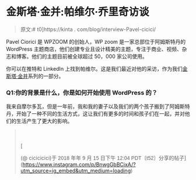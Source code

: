 # 金斯塔·金并:帕维尔·乔里奇访谈

> 原文:# t0]https://kinta . com/blog/interview-Pavel-cicici/

Pavel Ciorici 是 WPZOOM 的创始人，WP zoom 是一家总部位于阿姆斯特丹的 WordPress 主题商店，他们创建专业且设计精美的主题，专注于商业、视频、杂志和博客。他们的主题目前被全球超过 50，000 家公司使用。

你可以在推特和 LinkedIn 上找到帕维尔。这是我们最近对他的采访，作为我们[金斯塔·金并](https://kinsta.com/?post_type=post&s=kingpin)系列的一部分。

### Q1:你的背景是什么，你是如何开始使用 WordPress 的？

我来自摩尔多瓦，但是一年前，我和我的妻子以及我们的两个孩子搬到了阿姆斯特丹，开始了一种不同的生活方式，这让我们有更多的时间和孩子们在一起，并对他们的生活产生了更大的影响。

> [](https://www.instagram.com/p/BnwgGbBCixA/?utm_source=ig_embed&utm_medium=loading)[](https://www.instagram.com/p/BnwgGbBCixA/?utm_source=ig_embed&utm_medium=loading)[](https://www.instagram.com/p/BnwgGbBCixA/?utm_source=ig_embed&utm_medium=loading)[<svg xmlns:xlink="https://www.w3.org/1999/xlink" width="50px" height="50px" viewBox="0 0 60 60" version="1.1"><g transform="translate(-511.000000, -20.000000)" fill="#000000"><g>📸由@ plug Aru _ dorin</g></g></svg>
> 
> (@ cicicicici)于 <time style=" font-family:Arial,sans-serif; font-size:14px; line-height:17px;" datetime="2018-09-15T19:04:40+00:00">2018 年年 9 月 15 日下午 12:04 PDT〔t52〕分享的帖子</time>](https://www.instagram.com/p/BnwgGbBCixA/?utm_source=ig_embed&utm_medium=loading)